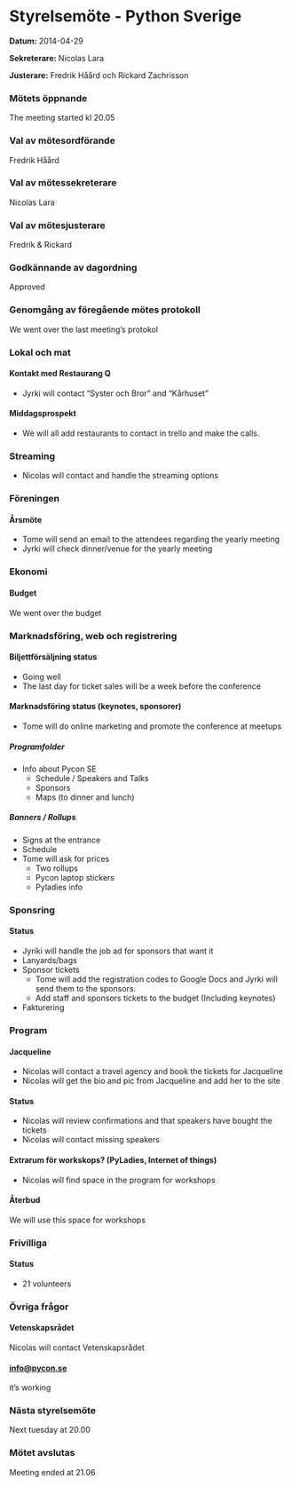# Styrelsemöte - Python Sverige

**Datum:** 2014-04-29

**Sekreterare:** Nicolas Lara

**Justerare:** Fredrik Håård och Rickard Zachrisson

### Mötets öppnande

The meeting started kl 20.05

### Val av mötesordförande

Fredrik Håård

### Val av mötessekreterare

Nicolas Lara

### Val av mötesjusterare

Fredrik & Rickard

### Godkännande av dagordning

Approved

### Genomgång av föregående mötes protokoll

We went over the last meeting’s protokol

### Lokal och mat

#### Kontakt med Restaurang Q

* Jyrki will contact “Syster och Bror” and “Kårhuset”

#### Middagsprospekt

 * We will all add restaurants to contact in trello and make the calls.

### Streaming

 * Nicolas will contact and handle the streaming options

### Föreningen

#### Årsmöte

 * Tome will send an email to the attendees regarding the yearly meeting
 * Jyrki will check dinner/venue for the yearly meeting

### Ekonomi

#### Budget

We went over the budget

### Marknadsföring, web och registrering

#### Biljettförsäljning status

 * Going well
 * The last day for ticket sales will be a week before the conference

#### Marknadsföring status (keynotes, sponsorer)

 * Tome will do online marketing and promote the conference at meetups

##### Programfolder

 * Info about Pycon SE
   * Schedule / Speakers and Talks
   * Sponsors
   * Maps (to dinner and lunch)

##### Banners / Rollups
   * Signs at the entrance
   * Schedule
   * Tome will ask for prices
     * Two rollups
     * Pycon laptop stickers
     * Pyladies info

### Sponsring

#### Status

 * Jyriki will handle the job ad for sponsors that want it
 * Lanyards/bags
 * Sponsor tickets
    * Tome will add the registration codes to Google Docs and Jyrki will send them to the sponsors.
    * Add staff and sponsors tickets to the budget (Including keynotes)
 * Fakturering

### Program

#### Jacqueline

 * Nicolas will contact a travel agency and book the tickets for Jacqueline
 * Nicolas will get the bio and pic from Jacqueline and add her to the site

#### Status

* Nicolas will review confirmations and that speakers have bought the tickets
* Nicolas will contact missing speakers

#### Extrarum för workskops? (PyLadies, Internet of things)

* Nicolas will find space in the program for workshops

#### Återbud

We will use this space for workshops

### Frivilliga

#### Status

* 21 volunteers

### Övriga frågor

#### Vetenskapsrådet

Nicolas will contact Vetenskapsrådet

#### info@pycon.se

it’s working

### Nästa styrelsemöte

Next tuesday at 20.00

### Mötet avslutas

Meeting ended at 21.06

